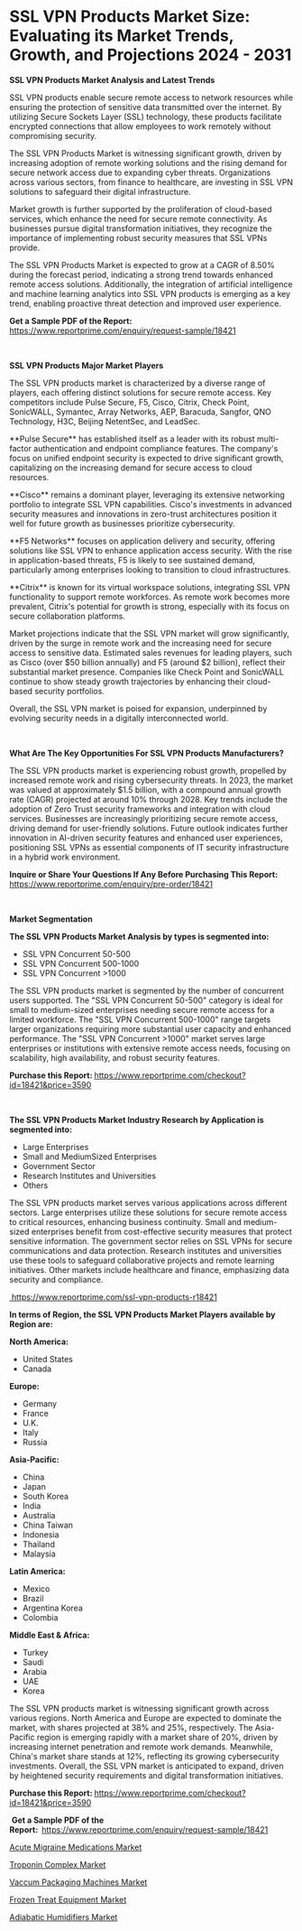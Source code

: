 <p><h1>SSL VPN Products Market Size: Evaluating its Market Trends, Growth, and Projections 2024 - 2031</h1></p><p><strong>SSL VPN Products Market Analysis and Latest Trends</strong></p>
<p><p>SSL VPN products enable secure remote access to network resources while ensuring the protection of sensitive data transmitted over the internet. By utilizing Secure Sockets Layer (SSL) technology, these products facilitate encrypted connections that allow employees to work remotely without compromising security. </p><p>The SSL VPN Products Market is witnessing significant growth, driven by increasing adoption of remote working solutions and the rising demand for secure network access due to expanding cyber threats. Organizations across various sectors, from finance to healthcare, are investing in SSL VPN solutions to safeguard their digital infrastructure.</p><p>Market growth is further supported by the proliferation of cloud-based services, which enhance the need for secure remote connectivity. As businesses pursue digital transformation initiatives, they recognize the importance of implementing robust security measures that SSL VPNs provide. </p><p>The SSL VPN Products Market is expected to grow at a CAGR of 8.50% during the forecast period, indicating a strong trend towards enhanced remote access solutions. Additionally, the integration of artificial intelligence and machine learning analytics into SSL VPN products is emerging as a key trend, enabling proactive threat detection and improved user experience.</p></p>
<p><strong>Get a Sample PDF of the Report:&nbsp;</strong> <a href="https://www.reportprime.com/enquiry/request-sample/18421?utm_campaign=1108&utm_medium=2&utm_source=Github&utm_content=ia&utm_term=21112024&utm_id=ssl-vpn-products">https://www.reportprime.com/enquiry/request-sample/18421</a></p>
<p>&nbsp;</p>
<p><strong>SSL VPN Products Major Market Players</strong></p>
<p><p>The SSL VPN products market is characterized by a diverse range of players, each offering distinct solutions for secure remote access. Key competitors include Pulse Secure, F5, Cisco, Citrix, Check Point, SonicWALL, Symantec, Array Networks, AEP, Baracuda, Sangfor, QNO Technology, H3C, Beijing NetentSec, and LeadSec.</p><p>**Pulse Secure** has established itself as a leader with its robust multi-factor authentication and endpoint compliance features. The company's focus on unified endpoint security is expected to drive significant growth, capitalizing on the increasing demand for secure access to cloud resources.</p><p>**Cisco** remains a dominant player, leveraging its extensive networking portfolio to integrate SSL VPN capabilities. Cisco's investments in advanced security measures and innovations in zero-trust architectures position it well for future growth as businesses prioritize cybersecurity.</p><p>**F5 Networks** focuses on application delivery and security, offering solutions like SSL VPN to enhance application access security. With the rise in application-based threats, F5 is likely to see sustained demand, particularly among enterprises looking to transition to cloud infrastructures.</p><p>**Citrix** is known for its virtual workspace solutions, integrating SSL VPN functionality to support remote workforces. As remote work becomes more prevalent, Citrix's potential for growth is strong, especially with its focus on secure collaboration platforms.</p><p>Market projections indicate that the SSL VPN market will grow significantly, driven by the surge in remote work and the increasing need for secure access to sensitive data. Estimated sales revenues for leading players, such as Cisco (over $50 billion annually) and F5 (around $2 billion), reflect their substantial market presence. Companies like Check Point and SonicWALL continue to show steady growth trajectories by enhancing their cloud-based security portfolios.</p><p>Overall, the SSL VPN market is poised for expansion, underpinned by evolving security needs in a digitally interconnected world.</p></p>
<p>&nbsp;</p>
<p><strong>What Are The Key Opportunities For SSL VPN Products Manufacturers?</strong></p>
<p><p>The SSL VPN products market is experiencing robust growth, propelled by increased remote work and rising cybersecurity threats. In 2023, the market was valued at approximately $1.5 billion, with a compound annual growth rate (CAGR) projected at around 10% through 2028. Key trends include the adoption of Zero Trust security frameworks and integration with cloud services. Businesses are increasingly prioritizing secure remote access, driving demand for user-friendly solutions. Future outlook indicates further innovation in AI-driven security features and enhanced user experiences, positioning SSL VPNs as essential components of IT security infrastructure in a hybrid work environment.</p></p>
<p><strong>Inquire or Share Your Questions If Any Before Purchasing This Report:</strong> <a href="https://www.reportprime.com/enquiry/pre-order/18421?utm_campaign=1108&utm_medium=2&utm_source=Github&utm_content=ia&utm_term=21112024&utm_id=ssl-vpn-products">https://www.reportprime.com/enquiry/pre-order/18421</a></p>
<p>&nbsp;</p>
<p><strong>Market Segmentation</strong></p>
<p><strong>The SSL VPN Products Market Analysis by types is segmented into:</strong></p>
<p><ul><li>SSL VPN Concurrent 50-500</li><li>SSL VPN Concurrent 500-1000</li><li>SSL VPN Concurrent >1000</li></ul></p>
<p><p>The SSL VPN products market is segmented by the number of concurrent users supported. The "SSL VPN Concurrent 50-500" category is ideal for small to medium-sized enterprises needing secure remote access for a limited workforce. The "SSL VPN Concurrent 500-1000" range targets larger organizations requiring more substantial user capacity and enhanced performance. The "SSL VPN Concurrent >1000" market serves large enterprises or institutions with extensive remote access needs, focusing on scalability, high availability, and robust security features.</p></p>
<p><strong>Purchase this Report:&nbsp;</strong><a href="https://www.reportprime.com/checkout?id=18421&price=3590&utm_campaign=1108&utm_medium=2&utm_source=Github&utm_content=ia&utm_term=21112024&utm_id=ssl-vpn-products">https://www.reportprime.com/checkout?id=18421&price=3590</a></p>
<p>&nbsp;</p>
<p><strong>The SSL VPN Products Market Industry Research by Application is segmented into:</strong></p>
<p><ul><li>Large Enterprises</li><li>Small and MediumSized Enterprises</li><li>Government Sector</li><li>Research Institutes and Universities</li><li>Others</li></ul></p>
<p><p>The SSL VPN products market serves various applications across different sectors. Large enterprises utilize these solutions for secure remote access to critical resources, enhancing business continuity. Small and medium-sized enterprises benefit from cost-effective security measures that protect sensitive information. The government sector relies on SSL VPNs for secure communications and data protection. Research institutes and universities use these tools to safeguard collaborative projects and remote learning initiatives. Other markets include healthcare and finance, emphasizing data security and compliance.</p></p>
<p><a href="https://www.reportprime.com/ssl-vpn-products-r18421?utm_campaign=1108&utm_medium=2&utm_source=Github&utm_content=ia&utm_term=21112024&utm_id=ssl-vpn-products">&nbsp;https://www.reportprime.com/ssl-vpn-products-r18421</a></p>
<p><strong>In terms of Region, the SSL VPN Products Market Players available by Region are:</strong></p>
<p>
    <p> <strong> North America: </strong>
        <ul>
            <li>United States</li>
            <li>Canada</li>
        </ul>
        </p> 
    <p> <strong> Europe: </strong>
        <ul>
            <li>Germany</li>
            <li>France</li>
            <li>U.K.</li>
            <li>Italy</li>
            <li>Russia</li>
        </ul>
        </p> 
    <p> <strong> Asia-Pacific: </strong>
        <ul>
            <li>China</li>
            <li>Japan</li>
            <li>South Korea</li>
            <li>India</li>
            <li>Australia</li>
            <li>China Taiwan</li>
            <li>Indonesia</li>
            <li>Thailand</li>
            <li>Malaysia</li>
        </ul>
        </p> 
    <p> <strong> Latin America: </strong>
        <ul>
            <li>Mexico</li>
            <li>Brazil</li>
            <li>Argentina Korea</li>
            <li>Colombia</li>
        </ul>
        </p> 
    <p> <strong> Middle East & Africa: </strong>
        <ul>
            <li>Turkey</li>
            <li>Saudi</li>
            <li>Arabia</li>
            <li>UAE</li>
            <li>Korea</li>
        </ul>
    </p>
    </p>
<p><p>The SSL VPN products market is witnessing significant growth across various regions. North America and Europe are expected to dominate the market, with shares projected at 38% and 25%, respectively. The Asia-Pacific region is emerging rapidly with a market share of 20%, driven by increasing internet penetration and remote work demands. Meanwhile, China's market share stands at 12%, reflecting its growing cybersecurity investments. Overall, the SSL VPN market is anticipated to expand, driven by heightened security requirements and digital transformation initiatives.</p></p>
<p><strong>Purchase this Report: </strong><a href="https://www.reportprime.com/checkout?id=18421&price=3590&utm_campaign=1108&utm_medium=2&utm_source=Github&utm_content=ia&utm_term=21112024&utm_id=ssl-vpn-products">https://www.reportprime.com/checkout?id=18421&price=3590</a></p>
<p>&nbsp;<strong>Get a Sample PDF of the Report:&nbsp;&nbsp;</strong><a href="https://www.reportprime.com/enquiry/request-sample/18421?utm_campaign=1108&utm_medium=2&utm_source=Github&utm_content=ia&utm_term=21112024&utm_id=ssl-vpn-products">https://www.reportprime.com/enquiry/request-sample/18421</a></p>
<p><strong></strong></p>
<p><p><a href="https://issuu.com/reportprime-2/docs/acute-migraine-medications-market-s_876b5bb2f4c8db?utm_campaign=1108&utm_medium=2&utm_source=Github&utm_content=ia&utm_term=21112024&utm_id=ssl-vpn-products">Acute Migraine Medications Market</a></p><p><a href="https://issuu.com/reportprime-2/docs/troponin-complex-market-size-2030.p_98eaf39725b963?utm_campaign=1108&utm_medium=2&utm_source=Github&utm_content=ia&utm_term=21112024&utm_id=ssl-vpn-products">Troponin Complex Market</a></p><p><a href="https://www.linkedin.com/pulse/recent-analysis-vaccum-packaging-machines-market-highlights-qc5ic?utm_campaign=1108&utm_medium=2&utm_source=Github&utm_content=ia&utm_term=21112024&utm_id=ssl-vpn-products">Vaccum Packaging Machines Market</a></p><p><a href="https://www.linkedin.com/pulse/study-forecastingthe-globalfrozen-treat-equipment-market-growingat-4w4qc?utm_campaign=1108&utm_medium=2&utm_source=Github&utm_content=ia&utm_term=21112024&utm_id=ssl-vpn-products">Frozen Treat Equipment Market</a></p><p><a href="https://www.linkedin.com/pulse/adiabatic-humidifiers-market-size-projected-expand-138-cagr-fevpc?utm_campaign=1108&utm_medium=2&utm_source=Github&utm_content=ia&utm_term=21112024&utm_id=ssl-vpn-products">Adiabatic Humidifiers Market</a></p></p>